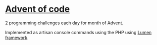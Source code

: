# [Advent of code](https://adventofcode.com/)

2 programming challenges each day for month of Advent.

Implemented as artisan console commands using the PHP using [Lumen framework](https://lumen.laravel.com/docs).

